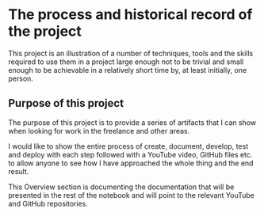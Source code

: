 # The process and historical record of the project
This project is an illustration of a number of techniques, tools and the skills required to use them in a project large enough not to be trivial and small enough to be achievable in a  relatively short time by, at least initially, one person. 

## Purpose of this project
The purpose of this project is to provide a series of artifacts that I can show when looking for work in the freelance and other areas.

I would like to show the entire process of create, document, develop, test and deploy with each step followed with a YouTube video, GitHub files etc. to allow anyone to see how I have approached the whole thing and the end result. 

This Overview section is documenting the documentation that will be presented in the rest of the notebook and will point to the relevant YouTube and GitHub repositories. 

